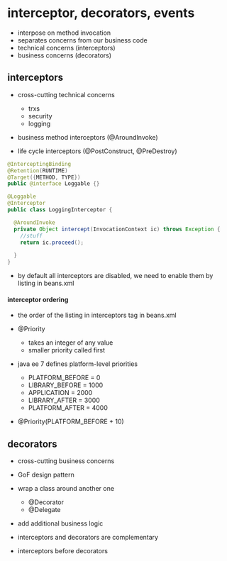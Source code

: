 # interceptor, decorators, events

- interpose on method invocation
- separates concerns from our business code
- technical concerns (interceptors)
- business concerns (decorators)

## interceptors

- cross-cutting technical concerns
  - trxs
  - security
  - logging

- business method interceptors (@AroundInvoke)

- life cycle interceptors (@PostConstruct, @PreDestroy)

```java
@InterceptingBinding
@Retention(RUNTIME)
@Target({METHOD, TYPE})
public @interface Loggable {}

@Loggable
@Interceptor
public class LoggingInterceptor {

  @AroundInvoke
  private Object intercept(InvocationContext ic) throws Exception {
    //stuff
    return ic.proceed();
    
  }
}
```

* by default all interceptors are disabled, we need to enable them by listing in beans.xml


#### interceptor ordering

- the order of the listing in interceptors tag in beans.xml

- @Priority
  - takes an integer of any value
  - smaller priority called first

- java ee 7 defines platform-level priorities
  - PLATFORM_BEFORE = 0
  - LIBRARY_BEFORE = 1000
  - APPLICATION = 2000
  - LIBRARY_AFTER = 3000
  - PLATFORM_AFTER = 4000

- @Priority(PLATFORM_BEFORE + 10)

## decorators

- cross-cutting business concerns

- GoF design pattern

- wrap a class around another one
  - @Decorator
  - @Delegate

- add additional business logic

- interceptors and decorators are complementary

- interceptors before decorators
